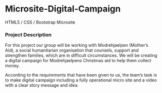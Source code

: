 # Microsite-Digital-Campaign
HTML5 / CSS / Bootstrap Microsite

### Project Description

For this project our group will be working with Modrehjaelpen (Mother’s Aid), a social humanitarian organisation that counsels, support and strengthen families, which are in difficult circumstances. We will be creating a digital campaign for Modrehjaelpens Christmas aid  to help them collect money. 

According to the requirements that have been given to us, the team’s task is to make digital campaign including a fully operational micro site and a video with a clear story message and idea. 

